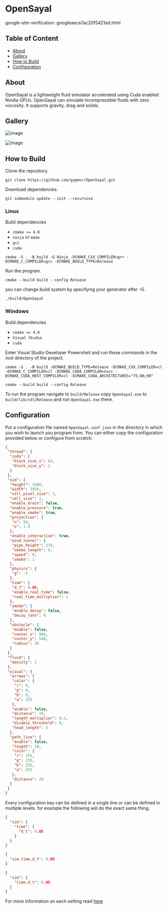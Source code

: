 # OpenSayal
google-site-verification: googleaeca7ac20f5421ed.html

## Table of Content

- [About](#about)
- [Gallery](#gallery)
- [How to Build](#how-to-build)
- [Configuration](#configuration)

## About

OpenSayal is a lightweight fluid simulator accelerated using Cuda enabled Nvidia GPUs. OpenSayal can simulate incompressible fluids with zero viscosity. It supports gravity, drag and solids.

## Gallery

![image](https://github.com/user-attachments/assets/af31841f-5153-48ba-b8b3-65e701fe6f0b)

![image](https://github.com/user-attachments/assets/ed2dac9b-94e7-4d76-8ee6-ec8d34526b41)


## How to Build

Clone the repository.

```shell
git clone https://github.com/gopmur/OpenSayal.git
```

Download dependencies.

```shell
git submodule update --init --recursive
```

### Linux

Build dependencies

- `cmake >= 4.0`
- `ninja` or `make`
- `gcc`
- `cuda`

```shell
cmake -S . -B build -G Ninja -DCMAKE_CXX_COMPILER=g++ -DCMAKE_C_COMPILER=gcc -DCMAKE_BUILD_TYPE=Release
```

Run the program.

```shell
cmake --build build --config Release
```

you can change build system by specifying your generator after -G.

```shell
./build/OpenSayal
```

### Windows

Build dependencies

- `cmake >= 4.0`
- `Visual Studio`
- `cuda`

Enter Visual Studio Developer Powershell and run these commands in the root directory of the project.

```shell
cmake -S . -B build -DCMAKE_BUILD_TYPE=Release -DCMAKE_CXX_COMPILER=cl -DCMAKE_C_COMPILER=cl -DCMAKE_CUDA_COMPILER=nvcc -DCMAKE_CUDA_HOST_COMPILER=cl -DCMAKE_CUDA_ARCHITECTURES="75;86;90"
```

```shell
cmake --build build --config Release
```

To run the program navigate to `build/Release` copy `OpenSayal.exe` to `build/lib/sdl/Release` and run `OpenSayal.exe` there.  

## Configuration

Put a configuration file named `OpenSayal.conf.json` in the directory in which you wish to launch you program from. You can either copy the configuration provided below or configure from scratch.

```json
{
 "thread": {
  "cuda": {
   "block_size_x": 64,
   "block_size_y": 1
  }
 },
 "sim": {
  "height": 1080,
  "width": 1920,
  "cell_pixel_size": 1,
  "cell_size": 1,
  "enable_drain": false,
  "enable_pressure": true,
  "enable_smoke": true,
  "projection": {
   "n": 50,
   "o": 1.9
  },
  "enable_interactive": true,
  "wind_tunnel": {
   "pipe_height": 270,
   "smoke_length": 0,
   "speed": 0,
   "smoke": 1
  },
  "physics": {
   "g": -5
  },
  "time": {
   "d_t": 0.05,
   "enable_real_time": false,
   "real_time_multiplier": 1
  },
  "smoke": {
   "enable_decay": false,
   "decay_rate": 0
  },
  "obstacle": {
   "enable": false,
   "center_x": 960,
   "center_y": 540,
   "radius": 36
  }
 },
 "fluid": {
  "density": 1
 },
 "visual": {
  "arrows": {
   "color": {
    "r": 0,
    "g": 0,
    "b": 0,
    "a": 255
   },
   "enable": false,
   "distance": 20,
   "length_multiplier": 0.1,
   "disable_threshold": 0,
   "head_length": 5
  },
  "path_line": {
   "enable": false,
   "length": 20,
   "color": {
    "r": 255,
    "g": 255,
    "b": 255,
    "a": 255
   },
   "distance": 20
  }
 }
}
```

Every configuration key can be defined in a single line or can be defined in multiple levels. for example the following will do the exact same thing.

```json
{
  "sim": {
    "time": {
      "d_t": 0.05
    }
  }
}
```

```json
{
  "sim.time.d_t": 0.05
}
```

```json
{
  "sim": {
    "time.d_t": 0.05
  }
}
```

For more information on each setting read [here](/docs/configuration.md)
